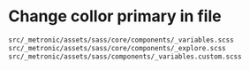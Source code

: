 # Change collor primary in file

```sh
src/_metronic/assets/sass/core/components/_variables.scss
src/_metronic/assets/sass/core/components/_explore.scss
src/_metronic/assets/sass/components/_variables.custom.scss
```
